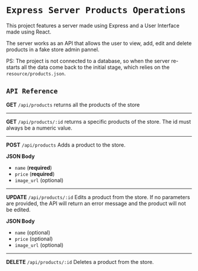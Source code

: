 # `Express Server Products Operations`

This project features a server made using Express and a User Interface made using React.

The server works as an API that allows the user to view, add, edit and delete products in a fake store admin pannel.

PS: The project is not connected to a database, so when the server re-starts all the data come back to the initial stage, which relies on the `resource/products.json`.

## `API Reference` 

**GET** `/api/products` returns all the products of the store

<hr>

**GET** `/api/products/:id` returns a specific products of the store. The id must always be a numeric value.

<hr>

**POST** `/api/products` Adds a product to the store.

**JSON Body**
- `name` (**required**)
- `price` (**required**)
- `image_url` (optional)

<hr>

**UPDATE** `/api/products/:id` Edits a product from the store. If no parameters are provided, the API will return an error message and the product will not be edited.

**JSON Body**
- `name` (optional)
- `price` (optional)
- `image_url` (optional)

<hr>

**DELETE** `/api/products/:id` Deletes a product from the store.